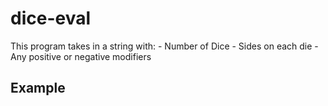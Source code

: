 # dice-eval

This program takes in a string with:
	- Number of Dice
	- Sides on each die
	- Any positive or negative modifiers

## Example


